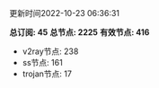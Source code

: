 更新时间2022-10-23 06:36:31

**总订阅: 45**
**总节点: 2225**
**有效节点: 416**
- v2ray节点: 238
- ss节点: 161
- trojan节点: 17
